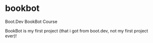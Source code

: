 # bookbot
Boot.Dev BookBot Course

BookBot is my first project (that i got from boot.dev, not my first project ever)!
